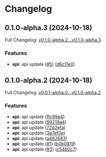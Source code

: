 # Changelog

## 0.1.0-alpha.3 (2024-10-18)

Full Changelog: [v0.1.0-alpha.2...v0.1.0-alpha.3](https://github.com/OmniStack-sh/omnistack-node/compare/v0.1.0-alpha.2...v0.1.0-alpha.3)

### Features

* **api:** api update ([#5](https://github.com/OmniStack-sh/omnistack-node/issues/5)) ([d6c11e0](https://github.com/OmniStack-sh/omnistack-node/commit/d6c11e04f77a59490db5109df0b0a67c461192c8))

## 0.1.0-alpha.2 (2024-10-18)

Full Changelog: [v0.0.1-alpha.0...v0.1.0-alpha.2](https://github.com/OmniStack-sh/omnistack-node/compare/v0.0.1-alpha.0...v0.1.0-alpha.2)

### Features

* **api:** api update ([ffc99e4](https://github.com/OmniStack-sh/omnistack-node/commit/ffc99e485c6d3b3c90d67b059bdc44eee340f10f))
* **api:** api update ([99219a4](https://github.com/OmniStack-sh/omnistack-node/commit/99219a4a6a02771631af84a9f399a62392ab9f5a))
* **api:** api update ([72d2efa](https://github.com/OmniStack-sh/omnistack-node/commit/72d2efa7a70e1b3a618f9d2be403321783e2fb2c))
* **api:** api update ([3a7ef0e](https://github.com/OmniStack-sh/omnistack-node/commit/3a7ef0e2cf7081afb3e409f529314c71d1e21636))
* **api:** api update ([a482683](https://github.com/OmniStack-sh/omnistack-node/commit/a482683d86d6e1a73df1d9a657aeb9cb4c4bf1aa))
* **api:** api update ([#1](https://github.com/OmniStack-sh/omnistack-node/issues/1)) ([b0b0819](https://github.com/OmniStack-sh/omnistack-node/commit/b0b0819a9ff938a6422b8bf73d4aa227857f3f9d))
* **api:** api update ([#3](https://github.com/OmniStack-sh/omnistack-node/issues/3)) ([c54b0c7](https://github.com/OmniStack-sh/omnistack-node/commit/c54b0c7798880c8051f5e34caed260981c2fe3f6))
